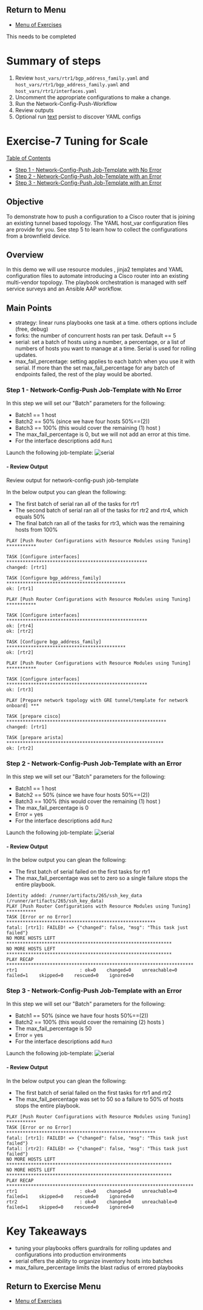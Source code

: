 ## Return to Menu
 - [Menu of Exercises](../README.md)

This needs to be completed
# Summary of steps
1. Review `host_vars/rtr1/bgp_address_family.yaml` and  `host_vars/rtr1/bgp_address_family.yaml` and `host_vars/rtr1/interfaces.yaml`
2. Uncomment the appropriate configurations to make a change.
3. Run the Network-Config-Push-Workflow
4. Review outputs
5. Optional run [text](../scoped_configuration_management) persist to discover YAML configs

# Exercise-7 Tuning for Scale

[Table of Contents](#table-of-contents)
- [Step 1 - Network-Config-Push Job-Template with No Error](#step-1---network-config-push-job-template-with-no-error)
- [Step 2 - Network-Config-Push Job-Template with an Error](#step-2---network-config-push-job-template-with-an-error)
- [Step 3 - Network-Config-Push Job-Template with an Error](#step-3---network-config-push-job-template-with-an-error)

## Objective
To demonstrate how to push a configuration to a Cisco router that is joining an existing tunnel based topology. The YAML host_var configuration files are provide for you. See step 5 to learn how to collect the configurations from a brownfield device.

## Overview
In this demo we will use resource modules , jinja2 templates and YAML configuration files to automate introducing a Cisco router into an existing multi-vendor topology. The playbook orchestration is managed with self service surveys and an Ansible AAP workflow.

## Main Points

* strategy: linear runs playbooks one task at a time. others options include (free, debug)
* forks: the number of concurrent hosts ran per task. Default == 5 
* serial: set a batch of hosts using a number, a percentage, or a list of numbers of hosts you want to manage at a time. Serial is used for rolling updates.
* max_fail_percentage: setting applies to each batch when you use it with serial. If more than the set max_fail_percentage for any batch of endpoints failed, the rest of the play would be aborted.

### Step 1 - Network-Config-Push Job-Template with No Error
In this step we will set our "Batch" parameters for the following:
* Batch1 == 1 host
* Batch2 == 50% (since we have four hosts 50%==(2))
* Batch3 == 100% (this would cover the remaining (1) host )
* The max_fail_percentage is 0, but we will not add an error at this time.
* For the interface descriptions add `Run1`

Launch the following job-template:
![serial](../images/batch1.png)

#### - Review Output
Review output for network-config-push job-template 

In the below output you can glean the following:
- The first batch of serial ran all of the tasks for rtr1
- The second batch of serial ran all of the tasks for rtr2 and rtr4, which equals 50%
- The final batch ran all of the tasks for rtr3, which was the remaining hosts from 100%
~~~
PLAY [Push Router Configurations with Resource Modules using Tuning] ***********

TASK [Configure interfaces] ****************************************************
changed: [rtr1]

TASK [Configure bgp_address_family] ********************************************
ok: [rtr1]

PLAY [Push Router Configurations with Resource Modules using Tuning] ***********

TASK [Configure interfaces] ****************************************************
ok: [rtr4]
ok: [rtr2]

TASK [Configure bgp_address_family] ********************************************
ok: [rtr2]

PLAY [Push Router Configurations with Resource Modules using Tuning] ***********

TASK [Configure interfaces] ****************************************************
ok: [rtr3]

PLAY [Prepare network topology with GRE tunnel/template for network onboard] ***

TASK [prepare cisco] ***********************************************************
changed: [rtr1]

TASK [prepare arista] **********************************************************
ok: [rtr2]
~~~
### Step 2 - Network-Config-Push Job-Template with an Error
In this step we will set our "Batch" parameters for the following:
* Batch1 == 1 host
* Batch2 == 50% (since we have four hosts 50%==(2))
* Batch3 == 100% (this would cover the remaining (1) host )
* The max_fail_percentage is 0
* Error = yes
* For the interface descriptions add `Run2`

Launch the following job-template:
![serial](../images/batch2.png)

#### - Review Output
In the below output you can glean the following:
- The first batch of serial failed on the first tasks for rtr1
- The max_fail_percentage was set to zero so a single failure stops the entire playbook.
~~~
Identity added: /runner/artifacts/265/ssh_key_data (/runner/artifacts/265/ssh_key_data)
PLAY [Push Router Configurations with Resource Modules using Tuning] ***********
TASK [Error or no Error] *******************************************************
fatal: [rtr1]: FAILED! => {"changed": false, "msg": "This task just failed"}
NO MORE HOSTS LEFT *************************************************************
NO MORE HOSTS LEFT *************************************************************
PLAY RECAP *********************************************************************
rtr1                       : ok=0    changed=0    unreachable=0    failed=1    skipped=0    rescued=0    ignored=0   
~~~
### Step 3 - Network-Config-Push Job-Template with an Error
In this step we will set our "Batch" parameters for the following:
* Batch1 == 50% (since we have four hosts 50%==(2))
* Batch2 == 100% (this would cover the remaining (2) hosts )
* The max_fail_percentage is 50
* Error = yes
* For the interface descriptions add `Run3`

Launch the following job-template:
![serial](../images/batch3.png)

#### - Review Output
In the below output you can glean the following:
- The first batch of serial failed on the first tasks for rtr1 and rtr2
- The max_fail_percentage was set to 50 so a failure to 50% of hosts stops the entire playbook.
~~~
PLAY [Push Router Configurations with Resource Modules using Tuning] ***********
TASK [Error or no Error] *******************************************************
fatal: [rtr1]: FAILED! => {"changed": false, "msg": "This task just failed"}
fatal: [rtr2]: FAILED! => {"changed": false, "msg": "This task just failed"}
NO MORE HOSTS LEFT *************************************************************
NO MORE HOSTS LEFT *************************************************************
PLAY RECAP *********************************************************************
rtr1                       : ok=0    changed=0    unreachable=0    failed=1    skipped=0    rescued=0    ignored=0   
rtr2                       : ok=0    changed=0    unreachable=0    failed=1    skipped=0    rescued=0    ignored=0
~~~

# Key Takeaways
* tuning your playbooks offers guardrails for rolling updates and configurations into production environments
* serial offers the ability to organize inventory hosts into batches
* max_failure_percentage limits the blast radius of errored playbooks

## Return to Exercise Menu
 - [Menu of Exercises](../README.md)